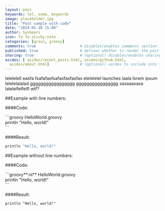 ```yaml
---
layout: post
keywords: lel, some, keywords
image: placeholder.jpg
title: "Post sample with code"
date: "2014-01-10 15:00"
author: SysGears
icon: fa fa-sticky-note
categories: [grain, groovy]
comments: true                    # disables/enables comments section for the post
published: true                   # defines whether to render the post in 'generate' mode
sharing: true                     # (optional) disables/enables sharing options for the post, 'true' is by default
asides: [ asides/recent_posts.html, asides/github.html,
  asides/about.html]              # (optional) asides to include into the post page, all asides are included by default
---
```

lelelelell easfa fsafafasfsafasfasfasfas elelelelel launches laala lorem ipsum lelelelalalad ggggggggggggggggg gggggggggggggggg
xaxaaaxaxa lalelelfelfelfl wtf?
<!--more-->

##Example with line numbers:

####Code:

&#096;&#096;&#096;groovy HelloWorld.groovy<br>
println "Hello, world!"<br>
&#096;&#096;&#096;

####Result:

```groovy HelloWorld.groovy
println "Hello, world!"
```

##Example without line numbers:

####Code:

&#096;&#096;&#096;groovy**:nl** HelloWorld.groovy<br>
println "Hello, world!"<br>
&#096;&#096;&#096;

####Result:

```groovy:nl HelloWorld.groovy
println "Hello, world!"
```